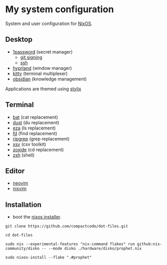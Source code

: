 # My system configuration

System and user configuration for [NixOS](https://nixos.org/).

## Desktop

* [1password](https://1password.com/) (secret manager)
  * [git signing](https://developer.1password.com/docs/ssh/git-commit-signing/)
  * [ssh](https://developer.1password.com/docs/ssh/)
* [hyprland](https://hyprland.org/) (window manager)
* [kitty](https://sw.kovidgoyal.net/kitty/) (terminal multiplexer)
* [obsidian](https://obsidian.md/) (knowledge management)

Applications are themed using [stylix](https://github.com/danth/stylix)

## Terminal

* [bat](https://github.com/sharkdp/bat) (cat replacement)
* [dust](https://github.com/bootandy/dust) (du replacement)
* [eza](https://eza.rocks/) (ls replacement)
* [fd](https://github.com/sharkdp/fd) (find replacement)
* [ripgrep](https://github.com/BurntSushi/ripgrep) (grep replacement)
* [xsv](https://github.com/BurntSushi/xsv) (csv toolkit)
* [zoxide](https://github.com/ajeetdsouza/zoxide) (cd replacement)
* [zsh](https://github.com/sorin-ionescu/prezto) (shell)

## Editor

* [neovim](https://neovim.io/)
* [nixvim](https://github.com/nix-community/nixvim)

## Installation

* boot the [nixos installer](https://nixos.org/download/).

```
git clone https://github.com/compactcode/dot-files.git

cd dot-files

sudo nix --experimental-features "nix-command flakes" run github:nix-community/disko -- --mode disko ./hardware/disko/prophet.nix

sudo nixos-install --flake ".#prophet"
```
